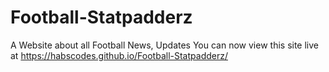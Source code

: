 ﻿# Football-Statpadderz
A Website about all Football News, Updates
You can now view this site live at 
https://habscodes.github.io/Football-Statpadderz/
